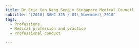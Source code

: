 ```yaml
---
title: Dr Eric Gan Keng Seng v Singapore Medical Council
subtitle: "[2010] SGHC 325 / 01\_November\_2010"
tags:
  - Professions
  - Medical profession and practice
  - Professional conduct

---
```


